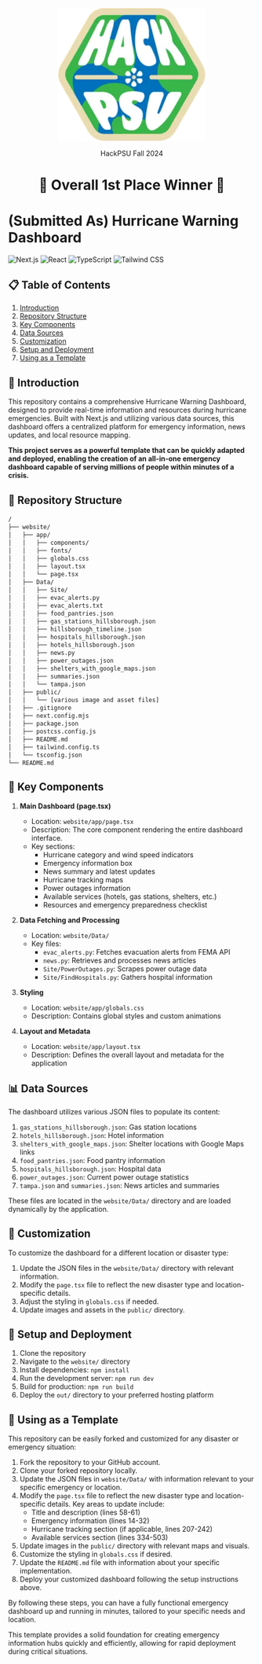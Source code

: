 <div align="center">
  <img src="website/public/hackpsu.png" alt="HackPSU Logo" width="300">
  
  HackPSU Fall 2024
  # 👑 Overall 1st Place Winner 👑
</div>

# (Submitted As) Hurricane Warning Dashboard

![Next.js](https://img.shields.io/badge/Next.js-000000?style=for-the-badge&logo=next.js&logoColor=white)
![React](https://img.shields.io/badge/React-61DAFB?style=for-the-badge&logo=react&logoColor=black)
![TypeScript](https://img.shields.io/badge/TypeScript-3178C6?style=for-the-badge&logo=typescript&logoColor=white)
![Tailwind CSS](https://img.shields.io/badge/Tailwind_CSS-38B2AC?style=for-the-badge&logo=tailwind-css&logoColor=white)

## 📋 Table of Contents
1. [Introduction](#introduction)
2. [Repository Structure](#repository-structure)
3. [Key Components](#key-components)
4. [Data Sources](#data-sources)
5. [Customization](#customization)
6. [Setup and Deployment](#setup-and-deployment)
7. [Using as a Template](#using-as-a-template)

## 🌟 Introduction

This repository contains a comprehensive Hurricane Warning Dashboard, designed to provide real-time information and resources during hurricane emergencies. Built with Next.js and utilizing various data sources, this dashboard offers a centralized platform for emergency information, news updates, and local resource mapping. 

**This project serves as a powerful template that can be quickly adapted and deployed, enabling the creation of an all-in-one emergency dashboard capable of serving millions of people within minutes of a crisis.**

## 🚧 Repository Structure

```
/
├── website/
│   ├── app/
│   │   ├── components/
│   │   ├── fonts/
│   │   ├── globals.css
│   │   ├── layout.tsx
│   │   └── page.tsx
│   ├── Data/
│   │   ├── Site/
│   │   ├── evac_alerts.py
│   │   ├── evac_alerts.txt
│   │   ├── food_pantries.json
│   │   ├── gas_stations_hillsborough.json
│   │   ├── hillsborough_timeline.json
│   │   ├── hospitals_hillsborough.json
│   │   ├── hotels_hillsborough.json
│   │   ├── news.py
│   │   ├── power_outages.json
│   │   ├── shelters_with_google_maps.json
│   │   ├── summaries.json
│   │   └── tampa.json
│   ├── public/
│   │   └── [various image and asset files]
│   ├── .gitignore
│   ├── next.config.mjs
│   ├── package.json
│   ├── postcss.config.js
│   ├── README.md
│   ├── tailwind.config.ts
│   └── tsconfig.json
└── README.md
```

## 🧩 Key Components

1. **Main Dashboard (page.tsx)**
   - Location: `website/app/page.tsx`
   - Description: The core component rendering the entire dashboard interface.
   - Key sections:
     - Hurricane category and wind speed indicators
     - Emergency information box
     - News summary and latest updates
     - Hurricane tracking maps
     - Power outages information
     - Available services (hotels, gas stations, shelters, etc.)
     - Resources and emergency preparedness checklist

2. **Data Fetching and Processing**
   - Location: `website/Data/`
   - Key files:
     - `evac_alerts.py`: Fetches evacuation alerts from FEMA API
     - `news.py`: Retrieves and processes news articles
     - `Site/PowerOutages.py`: Scrapes power outage data
     - `Site/FindHospitals.py`: Gathers hospital information

3. **Styling**
   - Location: `website/app/globals.css`
   - Description: Contains global styles and custom animations

4. **Layout and Metadata**
   - Location: `website/app/layout.tsx`
   - Description: Defines the overall layout and metadata for the application

## 📊 Data Sources

The dashboard utilizes various JSON files to populate its content:

1. `gas_stations_hillsborough.json`: Gas station locations
2. `hotels_hillsborough.json`: Hotel information
3. `shelters_with_google_maps.json`: Shelter locations with Google Maps links
4. `food_pantries.json`: Food pantry information
5. `hospitals_hillsborough.json`: Hospital data
6. `power_outages.json`: Current power outage statistics
7. `tampa.json` and `summaries.json`: News articles and summaries

These files are located in the `website/Data/` directory and are loaded dynamically by the application.

## 🎨 Customization

To customize the dashboard for a different location or disaster type:

1. Update the JSON files in the `website/Data/` directory with relevant information.
2. Modify the `page.tsx` file to reflect the new disaster type and location-specific details.
3. Adjust the styling in `globals.css` if needed.
4. Update images and assets in the `public/` directory.

## 🚀 Setup and Deployment

1. Clone the repository
2. Navigate to the `website/` directory
3. Install dependencies: `npm install`
4. Run the development server: `npm run dev`
5. Build for production: `npm run build`
6. Deploy the `out/` directory to your preferred hosting platform

## 🔄 Using as a Template

This repository can be easily forked and customized for any disaster or emergency situation:

1. Fork the repository to your GitHub account.
2. Clone your forked repository locally.
3. Update the JSON files in `website/Data/` with information relevant to your specific emergency or location.
4. Modify the `page.tsx` file to reflect the new disaster type and location-specific details. Key areas to update include:
   - Title and description (lines 58-61)
   - Emergency information (lines 14-32)
   - Hurricane tracking section (if applicable, lines 207-242)
   - Available services section (lines 334-503)
5. Update images in the `public/` directory with relevant maps and visuals.
6. Customize the styling in `globals.css` if desired.
7. Update the `README.md` file with information about your specific implementation.
8. Deploy your customized dashboard following the setup instructions above.

By following these steps, you can have a fully functional emergency dashboard up and running in minutes, tailored to your specific needs and location.

This template provides a solid foundation for creating emergency information hubs quickly and efficiently, allowing for rapid deployment during critical situations.
